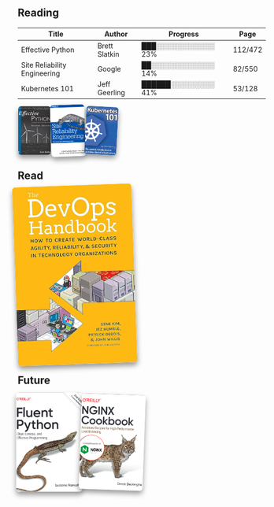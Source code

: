 ## Reading
| Title |Author |Progress |Page |
|--|--|--|--|
|Effective Python |Brett Slatkin |███░░░░░░░░░░░░ 23% |112/472 |
|Site Reliability Engineering |Google |██░░░░░░░░░░░░░ 14% |82/550 |
|Kubernetes 101 |Jeff Geerling |██████░░░░░░░░░ 41% |53/128 |
<p align='left'><img src='cover_art/effective_python.png' alt='Effective Python_cover' style='width:64.0px; height:96.0px; object-fit:cover; margin:2px; display:inline-block; vertical-align:top; border-radius:6px; box-shadow:0 6px 10px rgba(0,0,0,0.4); transform: rotate(0deg) scale(1.0341581711881036); '/><img src='cover_art/site_reliability_engineering.png' alt='Site Reliability Engineering_cover' style='width:64.0px; height:96.0px; object-fit:cover; margin:2px; display:inline-block; vertical-align:top; border-radius:6px; box-shadow:0 6px 10px rgba(0,0,0,0.4); transform: rotate(-2deg) scale(1.093700857401399); '/><img src='cover_art/kubernetes_101.png' alt='Kubernetes 101_cover' style='width:64.0px; height:96.0px; object-fit:cover; margin:2px; display:inline-block; vertical-align:top; border-radius:6px; box-shadow:0 6px 10px rgba(0,0,0,0.4); transform: rotate(3deg) scale(1.0190767548755157); '/></p>

## Read

<p align='left'><img src='cover_art/devops_handbook.jpg' alt='DevOps HandBook_cover' style='width:224.0px; height:336.0px; object-fit:cover; margin:4px; display:inline-block; vertical-align:top; border-radius:6px; box-shadow:0 6px 10px rgba(0,0,0,0.4); transform: rotate(-2deg) scale(1.0814595937124816); '/></p>

## Future

<p align='left'><img src='cover_art/fluent_python.png' alt='Fluent Python_cover' style='width:128.0px; height:192.0px; object-fit:cover; margin:0px; display:inline-block; vertical-align:top; border-radius:6px; box-shadow:0 6px 10px rgba(0,0,0,0.4); transform: rotate(0deg) scale(1.050501839466358); '/><img src='cover_art/nginx_cookbook.png' alt='Nginx Cookbook_cover' style='width:128.0px; height:192.0px; object-fit:cover; margin:0px; display:inline-block; vertical-align:top; border-radius:6px; box-shadow:0 6px 10px rgba(0,0,0,0.4); transform: rotate(2deg) scale(1.0125118863429512); '/></p>

